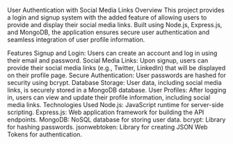 User Authentication with Social Media Links
Overview
This project provides a login and signup system with the added feature of allowing users to provide and display their social media links. Built using Node.js, Express.js, and MongoDB, the application ensures secure user authentication and seamless integration of user profile information.

Features
Signup and Login: Users can create an account and log in using their email and password.
Social Media Links: Upon signup, users can provide their social media links (e.g., Twitter, LinkedIn) that will be displayed on their profile page.
Secure Authentication: User passwords are hashed for security using bcrypt.
Database Storage: User data, including social media links, is securely stored in a MongoDB database.
User Profiles: After logging in, users can view and update their profile information, including social media links.
Technologies Used
Node.js: JavaScript runtime for server-side scripting.
Express.js: Web application framework for building the API endpoints.
MongoDB: NoSQL database for storing user data.
bcrypt: Library for hashing passwords.
jsonwebtoken: Library for creating JSON Web Tokens for authentication.
